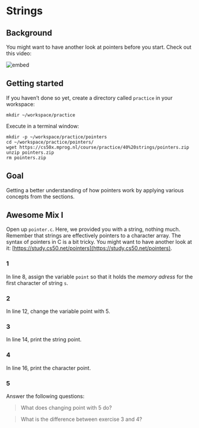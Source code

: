 # Strings

## Background

You might want to have another look at pointers before you start. Check out this video:

![embed](https://www.youtube.com/embed/8VAhORT0ZW8)

## Getting started

If you haven’t done so yet, create a directory called `practice` in your workspace:

    mkdir ~/workspace/practice

Execute in a terminal window:

    mkdir -p ~/workspace/practice/pointers
    cd ~/workspace/practice/pointers/
    wget https://cs50x.mprog.nl/course/practice/40%20strings/pointers.zip
    unzip pointers.zip
    rm pointers.zip

## Goal

Getting a better understanding of how pointers work by applying various concepts from the sections.

## Awesome Mix I

Open up `pointer.c`. Here, we provided you with a string, nothing much. Remember that strings are effectively pointers to a character array. The syntax of pointers in C is a bit tricky. You might want to have another look at it: [https://study.cs50.net/pointers](https://study.cs50.net/pointers).

### 1

In line 8, assign the variable `point` so that it holds the *memory adress* for the first character of string `s`.

### 2

In line 12, change the variable point with 5.

### 3

In line 14, print the string point.

### 4

In line 16, print the character point.

### 5

Answer the following questions:

> What does changing point with 5 do?

> What is the difference between exercise 3 and 4?


